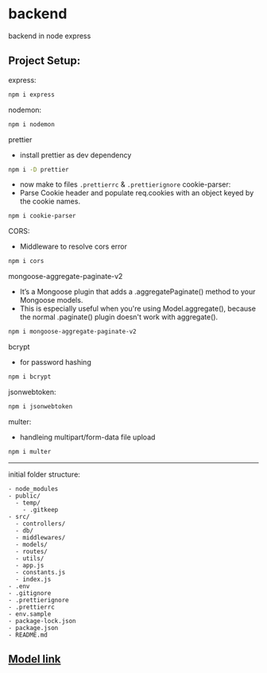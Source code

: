 # backend
backend in node express


## Project Setup:

express:
```bash
npm i express
```
nodemon: 
```bash
npm i nodemon
```
prettier
- install prettier as dev dependency
```bash
npm i -D prettier
```
- now make to files `.prettierrc` & `.prettierignore`
cookie-parser: 
- Parse Cookie header and populate req.cookies with an object keyed by the cookie names.
```bash
npm i cookie-parser
```
CORS: 
- Middleware to resolve cors error

```bash
npm i cors
```
mongoose-aggregate-paginate-v2
- It’s a Mongoose plugin that adds a .aggregatePaginate() method to your Mongoose models.
- This is especially useful when you're using Model.aggregate(), because the normal .paginate() plugin doesn't work with aggregate().
```bash
npm i mongoose-aggregate-paginate-v2
```
bcrypt
- for password hashing
```bash 
npm i bcrypt
```
jsonwebtoken:
```bash 
npm i jsonwebtoken
```
multer: 
- handleing multipart/form-data  file upload
```bash
npm i multer
```


---
initial folder structure:
```
- node_modules
- public/
  - temp/
    - .gitkeep
- src/
  - controllers/
  - db/
  - middlewares/
  - models/
  - routes/
  - utils/
  - app.js
  - constants.js
  - index.js
- .env
- .gitignore
- .prettierignore
- .prettierrc
- env.sample
- package-lock.json
- package.json
- README.md
```

## [Model link](https://app.eraser.io/workspace/rIcLf0VAL9Q4JxebA3Rl?origin=share)
